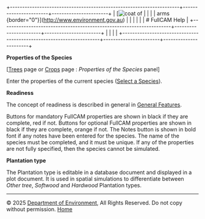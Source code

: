 +---------------------------------------------------------------------+-----------------------+-----------------------+
| [![coat of                                                          |                       | [](index.htm)         |
| arms](imgs/coa_env.png){border="0"}](http://www.environment.gov.au) |                       |                       |
|                                                                     |                       | # FullCAM Help        |
+---------------------------------------------------------------------+-----------------------+-----------------------+
|                                                                     |                       |                       |
+---------------------------------------------------------------------+-----------------------+-----------------------+

**Properties of the Species**

\[[Trees](215_Trees.htm) page or [Crops](216_Crops.htm) page :
*Properties of the Species* panel\]

Enter the properties of the current species ([Select a
Species](56_Select%20a%20Species.htm)).

**Readiness**

The concept of readiness is described in general in [General
Features](20_General%20Features.htm).

Buttons for mandatory FullCAM properties are shown in black if they are
complete, red if not. Buttons for optional FullCAM properties are shown
in black if they are complete, orange if not. The Notes button is shown
in bold font if any notes have been entered for the species. The name of
the species must be completed, and it must be unique. If any of the
properties are not fully specified, then the species cannot be
simulated.

**Plantation type**

The Plantation type is editable in a database document and displayed in
a plot document. It is used in spatial simulations to differentiate
between *Other tree*, *Softwood* and *Hardwood* Plantation types.

------------------------------------------------------------------------

© 2025 [Department of
Environment](http://www.environment.gov.au "Department of Environment"),
All Rights Reserved. Do not copy without permission.
[Home](index.htm "help index")
